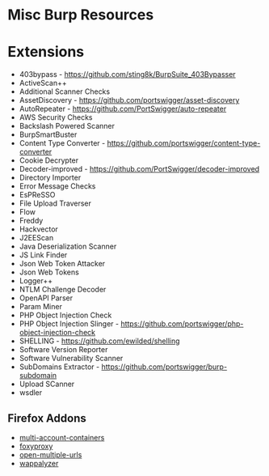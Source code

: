 # Misc Burp Resources

# Extensions

* 403bypass - https://github.com/sting8k/BurpSuite_403Bypasser
* ActiveScan++
* Additional Scanner Checks
* AssetDiscovery - https://github.com/portswigger/asset-discovery
* AutoRepeater - https://github.com/PortSwigger/auto-repeater
* AWS Security Checks
* Backslash Powered Scanner
* BurpSmartBuster
* Content Type Converter - https://github.com/portswigger/content-type-converter
* Cookie Decrypter
* Decoder-improved - https://github.com/PortSwigger/decoder-improved
* Directory Importer
* Error Message Checks
* EsPReSSO
* File Upload Traverser
* Flow
* Freddy
* Hackvector
* J2EEScan
* Java Deserialization Scanner
* JS Link Finder
* Json Web Token Attacker
* Json Web Tokens
* Logger++
* NTLM Challenge Decoder
* OpenAPI Parser
* Param Miner
* PHP Object Injection Check
* PHP Object Injection Slinger - https://github.com/portswigger/php-object-injection-check
* SHELLING - https://github.com/ewilded/shelling
* Software Version Reporter
* Software Vulnerability Scanner
* SubDomains Extractor - https://github.com/portswigger/burp-subdomain
* Upload SCanner
* wsdler

## Firefox Addons

* [multi-account-containers](https://github.com/mozilla/multi-account-containers)
* [foxyproxy](https://getfoxyproxy.org/)
* [open-multiple-urls](https://github.com/htrinter/Open-Multiple-URLs)
* [wappalyzer](https://www.wappalyzer.com/)
